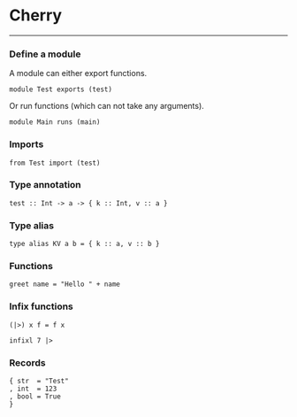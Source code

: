 # Cherry

---

### Define a module

A module can either export functions.

```cherry
module Test exports (test)
```

Or run functions (which can not take any arguments).

```cherry
module Main runs (main)
```

### Imports

```cherry
from Test import (test)
```

### Type annotation

```cherry
test :: Int -> a -> { k :: Int, v :: a }
```

### Type alias

```cherry
type alias KV a b = { k :: a, v :: b }
```

### Functions

```cherry
greet name = "Hello " + name
```

### Infix functions

```cherry
(|>) x f = f x

infixl 7 |>
```

### Records

```cherry
{ str  = "Test"
, int  = 123
, bool = True
}
```

